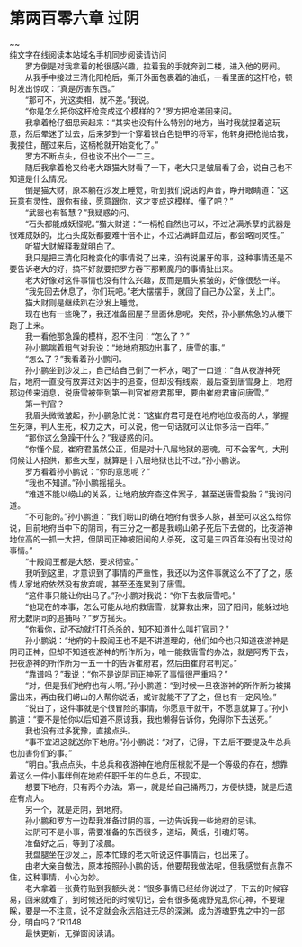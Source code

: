 # 第两百零六章 过阴

~~
            <br>纯文字在线阅读本站域名手机同步阅读请访问<br>　　罗方倒是对我拿着的枪很感兴趣，拉着我的手就奔到二楼，进入他的房间。<br>　　从我手中接过三清化阳枪后，撕开外面包裹着的油纸，一看里面的这杆枪，顿时发出惊叹：“真是厉害东西。”<br>　　“那可不，光这卖相，就不差。”我说。<br>　　“你是怎么把你这杆枪变成这个模样的？”罗方把枪递回来问。<br>　　我拿着枪仔细思索起来：“其实也没有什么特别的地方，当时我就捏着这玩意，然后晕迷了过去，后来梦到一个穿着银白色铠甲的将军，他转身把枪抛给我，我接住，醒过来后，这柄枪就开始变化了。”<br>　　罗方不断点头，但也说不出个一二三。<br>　　随后我拿着枪又给老大跟猫大财看了一下，老大只是皱眉看了会，说自己也不知道是什么情况。<br>　　倒是猫大财，原本躺在沙发上睡觉，听到我们说话的声音，睁开眼睛道：“这玩意有灵性，跟你有缘，愿意跟你，这才变成这模样，懂了吧？”<br>　　“武器也有智慧？”我疑惑的问。<br>　　“石头都能成妖怪呢。”猫大财道：“一柄枪自然也可以，不过沾满杀孽的武器是很难成妖的，比石头成妖都要难十倍不止，不过沾满鲜血过后，都会略同灵性。”<br>　　听猫大财解释我就明白了。<br>　　我只是把三清化阳枪变化的事情说了出来，没有说屠牙的事，这种事情还是不要告诉老大的好，搞不好就要把罗方吞下那颗魔丹的事情扯出来。<br>　　老大好像对这件事情也没有什么兴趣，反而是眉头紧皱的，好像很愁一样。<br>　　“我先回去休息了，你们玩吧。”老大摆摆手，就回了自己办公室，关上门。<br>　　猫大财则是继续趴在沙发上睡觉。<br>　　现在也有一些晚了，我还准备回屋子里面休息呢，突然，孙小鹏焦急的从楼下跑了上来。<br>　　我一看他那急躁的模样，忍不住问：“怎么了？”<br>　　孙小鹏喘着粗气对我说：“地地府那边出事了，唐雪的事。”<br>　　“怎么了？”我看着孙小鹏问。<br>　　孙小鹏坐到沙发上，自己给自己倒了一杯水，喝了一口道：“自从夜游神死后，地府一直没有放弃过对凶手的追查，但却没有线索，最后查到唐雪身上，地府那边传来消息，说唐雪被带到第一判官崔府君那里，要由崔府君审问唐雪。”<br>　　第一判官？<br>　　我眉头微微皱起，孙小鹏急忙说：“这崔府君可是在地府地位极高的人，掌握生死簿，判人生死，权力之大，可以说，他一句话就可以让你多活一百年。”<br>　　“那你这么急躁干什么？”我疑惑的问。<br>　　“你懂个屁，崔府君虽然公正，但是对十八层地狱的恶魂，可不会客气，大刑伺候让人招供，那些大型，就算是十八层地狱也比不过。”孙小鹏说。<br>　　罗方看着孙小鹏说：“你的意思呢？”<br>　　“我也不知道。”孙小鹏摇摇头。<br>　　“难道不能以崂山的关系，让地府放弃查这件案子，甚至送唐雪投胎？”我询问道。<br>　　“不可能的。”孙小鹏道：“我们崂山的确在地府有很多人脉，甚至可以这么给你说，目前地府当中下的阴司，有三分之一都是我崂山弟子死后下去做的，比夜游神地位高的一抓一大把，但阴司正神被阳间的人杀死，这可是三四百年没有出现过的事情。”<br>　　“十殿阎王都是大怒，要求彻查。”<br>　　我听到这里，才意识到了事情的严重性，我还以为这件事就这么不了了之，感情人家地府依然没有放弃呢，甚至还连累到了唐雪。<br>　　“这件事只能让你出马了。”孙小鹏对我说：“你下去救唐雪吧。”<br>　　“他现在的本事，怎么可能从地府救唐雪，就算救出来，回了阳间，能躲过地府无数阴司的追捕吗？”罗方摇头。<br>　　“你看你，动不动就打打杀杀的，知不知道什么叫打官司？”<br>　　孙小鹏说：“地府的十殿阎王也不是不讲道理的，他们如今也只知道夜游神是阴司正神，但却不知道夜游神的所作所为，唯一能救唐雪的办法，就是阿秀下去，把夜游神的所作所为一五一十的告诉崔府君，然后由崔府君判定。”<br>　　“靠谱吗？”我说：“你不是说阴司正神死了事情很严重吗？”<br>　　“对，但是我们地府也有人啊。”孙小鹏道：“到时候一旦夜游神的所作所为被揭露出来，再由我们崂山的人帮你说话，或许就能不了了之，但也有一定风险。”<br>　　“说白了，这件事就是个很冒险的事情，你愿意干就干，不愿意就算了。”孙小鹏道：“要不是怕你以后知道不原谅我，我也懒得告诉你，免得你下去送死。”<br>　　我也没有过多犹豫，直接点头。<br>　　“事不宜迟这就送你下地府。”孙小鹏说：“对了，记得，下去后不要提及牛总兵也加害你们的事。”<br>　　“明白。”我点点头，牛总兵和夜游神在地府压根就不是一个等级的存在，想靠着这么一件小事绊倒在地府任职千年的牛总兵，不现实。<br>　　想要下地府，只有两个办法，第一，就是给自己捅两刀，方便快捷，就是后遗症有点大。<br>　　另一个，就是走阴，到地府。<br>　　孙小鹏和罗方一边帮我准备过阴的事，一边告诉我一些地府的忌讳。<br>　　过阴可不是小事，需要准备的东西很多，道坛，黄纸，引魂灯等。<br>　　准备好之后，等到了凌晨。<br>　　我盘腿坐在沙发上，原本忙碌的老大听说这件事情后，也出来了。<br>　　由老大亲自做法，原本按照孙小鹏的话，他要帮我做法呢，但我感觉有点靠不住，这种事情，小心为妙。<br>　　老大拿着一张黄符贴到我额头说：“很多事情已经给你说过了，下去的时候容易，回来就难了，到时候还阳的时候切记，会有很多冤魂野鬼乱你心神，不要理睬，要是一不注意，说不定就会永远陷进无尽的深渊，成为游魂野鬼之中的一部分，明白吗？”R1148<br>　　最快更新，无弹窗阅读请。<br>
	